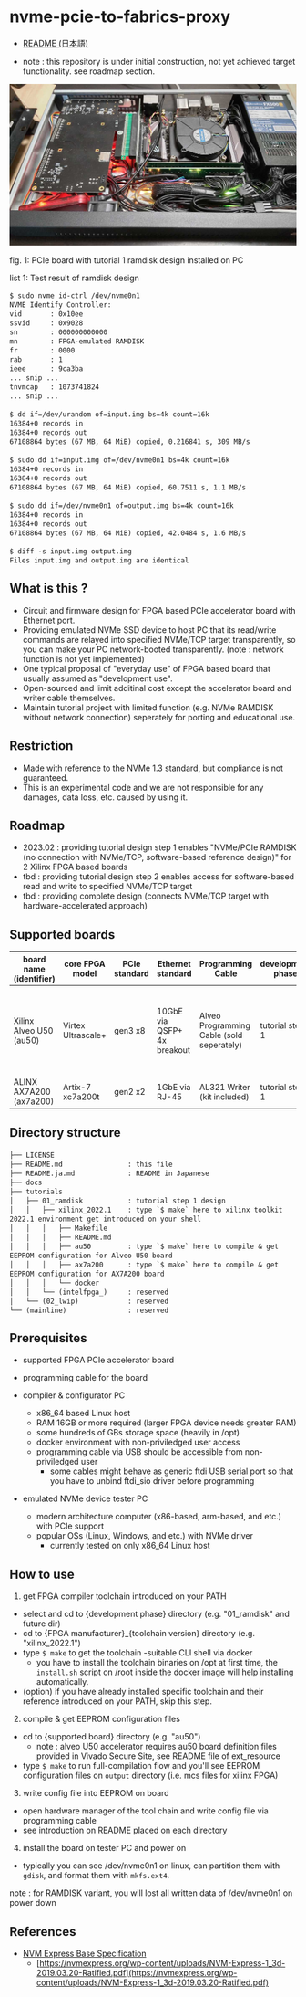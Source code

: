 # nvme-pcie-to-fabrics-proxy

- [README (日本語)](./README.ja.md)

- note : this repository is under initial construction, not yet achieved target functionality. see roadmap section.

![ramdisk_ax7a200.jpg](docs/imgs/ramdisk_ax7a200.jpg)

fig. 1: PCIe board with tutorial 1 ramdisk design installed on PC

list 1: Test result of ramdisk design

```
$ sudo nvme id-ctrl /dev/nvme0n1
NVME Identify Controller:
vid       : 0x10ee
ssvid     : 0x9028
sn        : 000000000000
mn        : FPGA-emulated RAMDISK
fr        : 0000
rab       : 1
ieee      : 9ca3ba
... snip ...
tnvmcap   : 1073741824
... snip ...

$ dd if=/dev/urandom of=input.img bs=4k count=16k
16384+0 records in
16384+0 records out
67108864 bytes (67 MB, 64 MiB) copied, 0.216841 s, 309 MB/s

$ sudo dd if=input.img of=/dev/nvme0n1 bs=4k count=16k
16384+0 records in
16384+0 records out
67108864 bytes (67 MB, 64 MiB) copied, 60.7511 s, 1.1 MB/s

$ sudo dd if=/dev/nvme0n1 of=output.img bs=4k count=16k
16384+0 records in
16384+0 records out
67108864 bytes (67 MB, 64 MiB) copied, 42.0484 s, 1.6 MB/s

$ diff -s input.img output.img
Files input.img and output.img are identical
```

## What is this ?

- Circuit and firmware design for FPGA based PCIe accelerator board with Ethernet port.
- Providing emulated NVMe SSD device to host PC that its read/write commands are relayed into specified NVMe/TCP target transparently, so you can make your PC network-booted transparently. (note : network function is not yet implemented)
- One typical proposal of "everyday use" of FPGA based board that usually assumed as "development use".
- Open-sourced and limit additinal cost except the accelerator board and writer cable themselves.
- Maintain tutorial project with limited function (e.g. NVMe RAMDISK without network connection) seperately for porting and educational use.

## Restriction

- Made with reference to the NVMe 1.3 standard, but compliance is not guaranteed.
- This is an experimental code and we are not responsible for any damages, data loss, etc. caused by using it.

## Roadmap

- 2023.02 : providing tutorial design step 1 enables "NVMe/PCIe RAMDISK (no connection with NVMe/TCP, software-based reference design)" for 2 Xilinx FPGA based boards
- tbd     : providing tutorial design step 2 enables access for software-based read and write to specified NVMe/TCP target
- tbd     : providing complete design (connects NVMe/TCP target with hardware-accelerated approach)

## Supported boards

| board name (identifier) | core FPGA model    | PCIe standard | Ethernet standard           | Programming Cable                         | development phase | note                                                        |
|-------------------------|--------------------|---------------|-----------------------------|-------------------------------------------|-------------------|-------------------------------------------------------------|
| Xilinx Alveo U50 (au50) | Virtex Ultrascale+ | gen3 x8       | 10GbE via QSFP+ 4x breakout | Alveo Programming Cable (sold seperately) | tutorial step 1   | Alveo Vivado Secure Site access needed (contact Xilinx FAE) |
| ALINX AX7A200 (ax7a200) | Artix-7 xc7a200t   | gen2 x2       | 1GbE via RJ-45              | AL321 Writer (kit included)               | tutorial step 1   |                                                             |

## Directory structure

```
├── LICENSE
├── README.md                : this file
├── README.ja.md             : README in Japanese
├── docs
├── tutorials
│   ├── 01_ramdisk           : tutorial step 1 design
│   │   ├── xilinx_2022.1    : type `$ make` here to xilinx toolkit 2022.1 environment get introduced on your shell
│   │   │   ├── Makefile
│   │   │   ├── README.md
│   │   │   ├── au50         : type `$ make` here to compile & get EEPROM configuration for Alveo U50 board
│   │   │   ├── ax7a200      : type `$ make` here to compile & get EEPROM configuration for AX7A200 board
│   │   │   └── docker
│   │   └── (intelfpga_)     : reserved
│   └── (02_lwip)            : reserved
└── (mainline)               : reserved
```

## Prerequisites

- supported FPGA PCIe accelerator board

- programming cable for the board

- compiler & configurator PC
  + x86\_64 based Linux host
  + RAM 16GB or more required (larger FPGA device needs greater RAM)
  + some hundreds of GBs storage space (heavily in /opt)
  + docker environment with non-priviledged user access
  + programming cable via USB should be accessible from non-priviledged user
    * some cables might behave as generic ftdi USB serial port so that you have to unbind ftdi\_sio driver before programming

- emulated NVMe device tester PC
  + modern architecture computer (x86-based, arm-based, and etc.) with PCIe support
  + popular OSs (Linux, Windows, and etc.) with NVMe driver
    * currently tested on only x86\_64 Linux host

## How to use

1. get FPGA compiler toolchain introduced on your PATH
  + select and cd to {development phase} directory (e.g. "01\_ramdisk" and future dir)
  + cd to {FPGA manufacturer}\_{toolchain version} directory (e.g. "xilinx\_2022.1")
  + type `$ make` to get the toolchain -suitable CLI shell via docker
    * you have to install the toolchain binaries on /opt at first time, the `install.sh` script on /root inside the docker image will help installing automatically.
  + (option) if you have already installed specific toolchain and their reference introduced on your PATH, skip this step.

2. compile & get EEPROM configuration files
  + cd to {supported board} directory (e.g. "au50")
    * note : alveo U50 accelerator requires au50 board definition files provided in Vivado Secure Site, see README file of ext\_resource
  + type `$ make` to run full-compilation flow and you'll see EEPROM configuration files on `output` directory (i.e. mcs files for xilinx FPGA)

3. write config file into EEPROM on board
  + open hardware manager of the tool chain and write config file via programming cable
  + see introduction on README placed on each directory 

4. install the board on tester PC and power on
  + typically you can see /dev/nvme0n1 on linux, can partition them with `gdisk`, and format them with `mkfs.ext4`.

note : for RAMDISK variant, you will lost all written data of /dev/nvme0n1 on power down

## References
- [NVM Express Base Specification](https://nvmexpress.org/developers/nvme-specification/)
  + [https://nvmexpress.org/wp-content/uploads/NVM-Express-1_3d-2019.03.20-Ratified.pdf](https://nvmexpress.org/wp-content/uploads/NVM-Express-1_3d-2019.03.20-Ratified.pdf)

